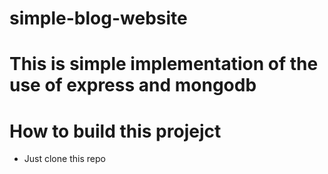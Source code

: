 # simple-blog-website

<h1>This is simple implementation of the use of express and mongodb</h1>

<h1>How to build this projejct</h1>

<ul>
  <li>Just clone this repo</li>
  </ul>
